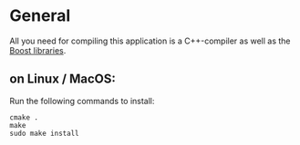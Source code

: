 # General
All you need for compiling this application is a C++-compiler as well as the [Boost libraries](http://www.boost.org/).

## on Linux / MacOS:
Run the following commands to install:

    cmake .
    make
    sudo make install
